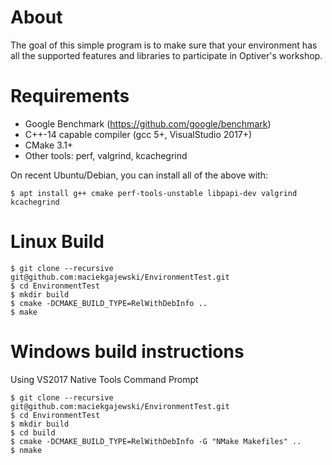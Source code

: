 # About 
The goal of this simple program is to make sure that your 
environment has all the supported features and libraries
to participate in Optiver's workshop.

# Requirements

* Google Benchmark (https://github.com/google/benchmark)
* C++-14 capable compiler (gcc 5+, VisualStudio 2017+)
* CMake 3.1+
* Other tools: perf, valgrind, kcachegrind

On recent Ubuntu/Debian, you can install all of the above with:
```
$ apt install g++ cmake perf-tools-unstable libpapi-dev valgrind kcachegrind
```

# Linux Build
```
$ git clone --recursive git@github.com:maciekgajewski/EnvironmentTest.git
$ cd EnvironmentTest
$ mkdir build
$ cmake -DCMAKE_BUILD_TYPE=RelWithDebInfo .. 
$ make
```

# Windows build instructions
Using VS2017 Native Tools Command Prompt

```
$ git clone --recursive git@github.com:maciekgajewski/EnvironmentTest.git
$ cd EnvironmentTest
$ mkdir build
$ cd build
$ cmake -DCMAKE_BUILD_TYPE=RelWithDebInfo -G "NMake Makefiles" ..
$ nmake
```

